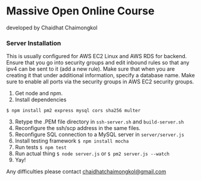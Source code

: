# Massive Open Online Course
developed by Chaidhat Chaimongkol

### Server Installation
This is usually configured for AWS EC2 Linux and AWS RDS for backend.
Ensure that you go into security groups and edit inbound rules so that any ipv4 can be sent to it (add a new rule). Make sure that when you are creating it that under additional information, specify a database name. Make sure to enable all ports via the security groups in AWS EC2 security groups.
1. Get node and npm.
2. Install dependencies
```
$ npm install pm2 express mysql cors sha256 multer
```
3. Retype the .PEM file directory in `ssh-server.sh` and `build-server.sh`
4. Reconfigure the ssh/scp address in the same files.
5. Reconfigure SQL connection to a MySQL server in `server/server.js`
6. Install testing framework `$ npm install mocha`
7. Run tests `$ npm test`
8. Run actual thing `$ node server.js` or `$ pm2 server.js --watch`
9. Yay!

Any difficulties please contact chaidhatchaimongkol@gmail.com